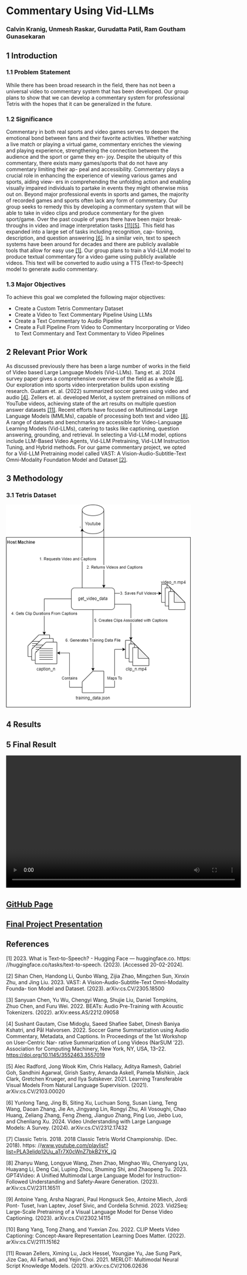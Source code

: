 # Commentary Using Vid-LLMs

### Calvin Kranig, Unmesh Raskar, Gurudatta Patil, Ram Goutham Gunasekaran

## 1 Introduction

### 1.1 Problem Statement
While there has been broad research in the field, there has not been
a universal video to commentary system that has been developed.
Our group plans to show that we can develop a commentary system
for professional Tetris with the hopes that it can be generalized in
the future.

### 1.2 Significance
Commentary in both real sports and video games serves to deepen
the emotional bond between fans and their favorite activities. Whether
watching a live match or playing a virtual game, commentary
enriches the viewing and playing experience, strengthening the
connection between the audience and the sport or game they en-
joy. Despite the ubiquity of this commentary, there exists many
games/sports that do not have any commentary limiting their ap-
peal and accessibility. Commentary plays a crucial role in enhancing
the experience of viewing various games and sports, aiding view-
ers in comprehending the unfolding action and enabling visually
impaired individuals to partake in events they might otherwise
miss out on. Beyond major professional events in sports and games,
the majority of recorded games and sports often lack any form
of commentary. Our group seeks to remedy this by developing a
commentary system that will be able to take in video clips and
produce commentary for the given sport/game.
Over the past couple of years there have been major break-
throughs in video and image interpretation tasks [[11]](#references)[[5]](#references). This field
has expanded into a large set of tasks including recognition, cap-
tioning, description, and question answering [[6]](#references). In a similar vein,
text to speech systems have been around for decades and there
are publicly available tools that allow for easy use [[1]](#references). Our group
plans to train a Vid-LLM model to produce textual commentary
for a video game using publicly available videos. This text will be
converted to audio using a TTS (Text-to-Speech) model to generate
audio commentary.

### 1.3 Major Objectives
To achieve this goal we completed the following major objectives:
* Create a Custom Tetris Commentary Dataset
* Create a Video to Text Commentary Pipeline Using LLMs
* Create a Text Commentary to Audio Pipeline
* Create a Full Pipeline From Video to Commentary Incorporating or Video to Text Commentary and Text Commentary to Video Pipelines

## 2 Relevant Prior Work
As discussed previously there has been a large number of works in the field of Video based Large Language Models (Vid-LLMs). Tang et. al. 2024 survey paper gives a comprehensive overview of the field as a whole [[6]](#references). Our exploration into sports video interpretation builds upon existing research. Guatam et. al. (2022) summarized
soccer games using video and audio [[4]](#references). Zellers et. al. developed Merlot, a system pretrained on millions of YouTube videos, achieving state of the art results on multiple question answer datasets [[11]](#references). Recent efforts have focused on Multimodal Large Language Models (MMLMs), capable of processing both text and video [[8]](#references). A range of datasets and benchmarks are accessible for Video-Language Learning Models (Vid-LLMs), catering to tasks like captioning, question answering, grounding, and retrieval. In selecting a Vid-LLM model, options include LLM-Based Video Agents, Vid-LLM Pretraining, Vid-LLM Instruction Tuning, and Hybrid
methods. For our game commentary project, we opted for a Vid-LLM Pretraining model called VAST: A Vision-Audio-Subtitle-Text Omni-Modality Foundation Model and Dataset [[2]](#references).

## 3 Methodology

### 3.1 Tetris Dataset
<img src="assets/766_Dataset.png" alt="Dataset" width="640"/>

## 4 Results

## 5 Final Result
<video width="640" height="360" controls>
  <source src="assets/output_with_commentary.mp4" type="video/mp4">
</video>

## [GitHub Page](https://github.com/Tetris-VidLLM/commentary_vidLLM)

## [Final Project Presentation](https://docs.google.com/presentation/d/1HlOfV6bpR2wBAOudjraqju-dAw552oZy70-XxIv6_nA/edit?usp=sharing)

## References
[1] 2023. What is Text-to-Speech? - Hugging Face — huggingface.co. https:
//huggingface.co/tasks/text-to-speech. (2023). [Accessed 20-02-2024].

[2] Sihan Chen, Handong Li, Qunbo Wang, Zijia Zhao, Mingzhen Sun, Xinxin Zhu,
and Jing Liu. 2023. VAST: A Vision-Audio-Subtitle-Text Omni-Modality Founda-
tion Model and Dataset. (2023). arXiv:cs.CV/2305.18500

[3] Sanyuan Chen, Yu Wu, Chengyi Wang, Shujie Liu, Daniel Tompkins, Zhuo Chen,
and Furu Wei. 2022. BEATs: Audio Pre-Training with Acoustic Tokenizers. (2022).
arXiv:eess.AS/2212.09058

[4] Sushant Gautam, Cise Midoglu, Saeed Shafiee Sabet, Dinesh Baniya Kshatri, and
Pål Halvorsen. 2022. Soccer Game Summarization using Audio Commentary,
Metadata, and Captions. In Proceedings of the 1st Workshop on User-Centric Nar-
rative Summarization of Long Videos (NarSUM ’22). Association for Computing
Machinery, New York, NY, USA, 13–22. https://doi.org/10.1145/3552463.3557019

[5] Alec Radford, Jong Wook Kim, Chris Hallacy, Aditya Ramesh, Gabriel Goh,
Sandhini Agarwal, Girish Sastry, Amanda Askell, Pamela Mishkin, Jack Clark,
Gretchen Krueger, and Ilya Sutskever. 2021. Learning Transferable Visual Models
From Natural Language Supervision. (2021). arXiv:cs.CV/2103.00020

[6] Yunlong Tang, Jing Bi, Siting Xu, Luchuan Song, Susan Liang, Teng Wang, Daoan
Zhang, Jie An, Jingyang Lin, Rongyi Zhu, Ali Vosoughi, Chao Huang, Zeliang
Zhang, Feng Zheng, Jianguo Zhang, Ping Luo, Jiebo Luo, and Chenliang Xu.
2024. Video Understanding with Large Language Models: A Survey. (2024).
arXiv:cs.CV/2312.17432

[7] Classic Tetris. 2018. 2018 Classic Tetris World Championship. (Dec. 2018). https:
//www.youtube.com/playlist?list=PLA3elidp12Uu_aTr7X0cWnZ7bkB2YK_jQ

[8] Zhanyu Wang, Longyue Wang, Zhen Zhao, Minghao Wu, Chenyang Lyu,
Huayang Li, Deng Cai, Luping Zhou, Shuming Shi, and Zhaopeng Tu.
2023. GPT4Video: A Unified Multimodal Large Language Model for
lnstruction-Followed Understanding and Safety-Aware Generation. (2023).
arXiv:cs.CV/2311.16511

[9] Antoine Yang, Arsha Nagrani, Paul Hongsuck Seo, Antoine Miech, Jordi Pont-
Tuset, Ivan Laptev, Josef Sivic, and Cordelia Schmid. 2023. Vid2Seq: Large-Scale
Pretraining of a Visual Language Model for Dense Video Captioning. (2023).
arXiv:cs.CV/2302.14115

[10] Bang Yang, Tong Zhang, and Yuexian Zou. 2022. CLIP Meets Video
Captioning: Concept-Aware Representation Learning Does Matter. (2022).
arXiv:cs.CV/2111.15162

[11] Rowan Zellers, Ximing Lu, Jack Hessel, Youngjae Yu, Jae Sung Park, Jize Cao, Ali
Farhadi, and Yejin Choi. 2021. MERLOT: Multimodal Neural Script Knowledge
Models. (2021). arXiv:cs.CV/2106.02636

